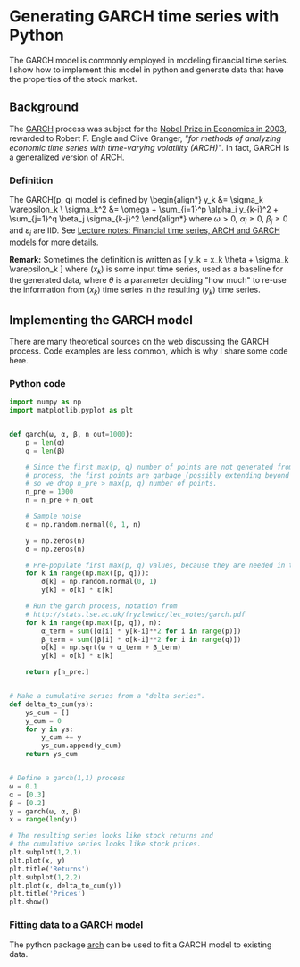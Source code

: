 # Generating GARCH time series with Python

The GARCH model is commonly employed in modeling financial time series. I show how to implement this model in python and generate data that have the properties of the stock market.

<!--toc-->


## Background

The [GARCH](https://en.wikipedia.org/wiki/Autoregressive_conditional_heteroskedasticity#GARCH) process was subject for the [Nobel Prize in Economics in 2003](https://www.nobelprize.org/nobel_prizes/economic-sciences/laureates/2003/press.html), rewarded to Robert F. Engle and Clive Granger, *"for methods of analyzing economic time series with time-varying volatility (ARCH)"*. In fact, GARCH is a generalized version of ARCH.


### Definition

The GARCH(p, q) model is defined by
\begin{align*}
  y_k &= \sigma_k \varepsilon_k \\
  \sigma_k^2 &= \omega + \sum_{i=1}^p \alpha_i y_{k-i}^2 + \sum_{j=1}^q \beta_j \sigma_{k-j}^2
\end{align*}
where $\omega > 0$, $\alpha_i \ge 0$, $\beta_j \ge 0$ and $\varepsilon_i$ are IID. See [Lecture notes: Financial time series, ARCH and GARCH models](http://stats.lse.ac.uk/fryzlewicz/lec_notes/garch.pdf) for more details.


**Remark:** Sometimes the definition is written as
\[ y_k = x_k \theta + \sigma_k \varepsilon_k \]
where $(x_k)$ is some input time series, used as a baseline for the generated data, where $\theta$ is a parameter deciding "how much" to re-use the information from $(x_k)$ time series in the resulting $(y_k)$ time series.


## Implementing the GARCH model

There are many theoretical sources on the web discussing the GARCH process. Code examples are less common, which is why I share some code here.


### Python code

```python
import numpy as np
import matplotlib.pyplot as plt


def garch(ω, α, β, n_out=1000):
    p = len(α)
    q = len(β)

    # Since the first max(p, q) number of points are not generated from the garch
    # process, the first points are garbage (possibly extending beyond max(p, q)),
    # so we drop n_pre > max(p, q) number of points.
    n_pre = 1000
    n = n_pre + n_out

    # Sample noise
    ɛ = np.random.normal(0, 1, n)

    y = np.zeros(n)
    σ = np.zeros(n)

    # Pre-populate first max(p, q) values, because they are needed in the iteration.
    for k in range(np.max([p, q])):
        σ[k] = np.random.normal(0, 1)
        y[k] = σ[k] * ɛ[k]

    # Run the garch process, notation from
    # http://stats.lse.ac.uk/fryzlewicz/lec_notes/garch.pdf
    for k in range(np.max([p, q]), n):
        α_term = sum([α[i] * y[k-i]**2 for i in range(p)])
        β_term = sum([β[i] * σ[k-i]**2 for i in range(q)])
        σ[k] = np.sqrt(ω + α_term + β_term)
        y[k] = σ[k] * ɛ[k]

    return y[n_pre:]


# Make a cumulative series from a "delta series".
def delta_to_cum(ys):
    ys_cum = []
    y_cum = 0
    for y in ys:
        y_cum += y
        ys_cum.append(y_cum)
    return ys_cum


# Define a garch(1,1) process
ω = 0.1
α = [0.3]
β = [0.2]
y = garch(ω, α, β)
x = range(len(y))

# The resulting series looks like stock returns and
# the cumulative series looks like stock prices.
plt.subplot(1,2,1)
plt.plot(x, y)
plt.title('Returns')
plt.subplot(1,2,2)
plt.plot(x, delta_to_cum(y))
plt.title('Prices')
plt.show()
```


### Fitting data to a GARCH model

The python package [arch](https://pypi.python.org/pypi/arch) can be used to fit a GARCH model to existing data.
